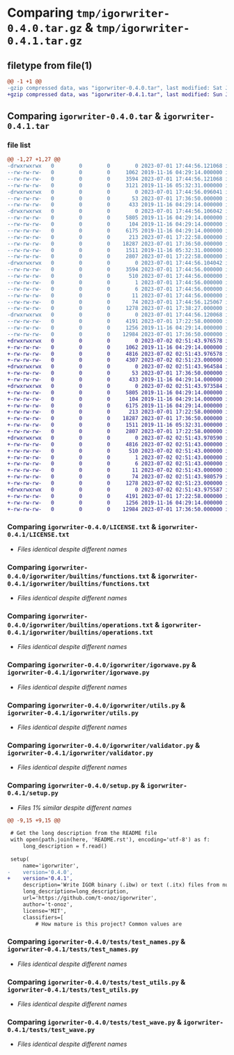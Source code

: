 # Comparing `tmp/igorwriter-0.4.0.tar.gz` & `tmp/igorwriter-0.4.1.tar.gz`

## filetype from file(1)

```diff
@@ -1 +1 @@
-gzip compressed data, was "igorwriter-0.4.0.tar", last modified: Sat Jul  1 17:44:56 2023, max compression
+gzip compressed data, was "igorwriter-0.4.1.tar", last modified: Sun Jul  2 02:51:43 2023, max compression
```

## Comparing `igorwriter-0.4.0.tar` & `igorwriter-0.4.1.tar`

### file list

```diff
@@ -1,27 +1,27 @@
-drwxrwxrwx   0        0        0        0 2023-07-01 17:44:56.121068 igorwriter-0.4.0/
--rw-rw-rw-   0        0        0     1062 2019-11-16 04:29:14.000000 igorwriter-0.4.0/LICENSE.txt
--rw-rw-rw-   0        0        0     3594 2023-07-01 17:44:56.121068 igorwriter-0.4.0/PKG-INFO
--rw-rw-rw-   0        0        0     3121 2019-11-16 05:32:31.000000 igorwriter-0.4.0/README.rst
-drwxrwxrwx   0        0        0        0 2023-07-01 17:44:56.096041 igorwriter-0.4.0/igorwriter/
--rw-rw-rw-   0        0        0       53 2023-07-01 17:36:50.000000 igorwriter-0.4.0/igorwriter/__init__.py
--rw-rw-rw-   0        0        0      433 2019-11-16 04:29:14.000000 igorwriter-0.4.0/igorwriter/builtin_names.py
-drwxrwxrwx   0        0        0        0 2023-07-01 17:44:56.106042 igorwriter-0.4.0/igorwriter/builtins/
--rw-rw-rw-   0        0        0     5805 2019-11-16 04:29:14.000000 igorwriter-0.4.0/igorwriter/builtins/functions.txt
--rw-rw-rw-   0        0        0      104 2019-11-16 04:29:14.000000 igorwriter-0.4.0/igorwriter/builtins/keywords.txt
--rw-rw-rw-   0        0        0     6175 2019-11-16 04:29:14.000000 igorwriter-0.4.0/igorwriter/builtins/operations.txt
--rw-rw-rw-   0        0        0      213 2023-07-01 17:22:58.000000 igorwriter-0.4.0/igorwriter/errors.py
--rw-rw-rw-   0        0        0    18287 2023-07-01 17:36:50.000000 igorwriter-0.4.0/igorwriter/igorwave.py
--rw-rw-rw-   0        0        0     1511 2019-11-16 05:32:31.000000 igorwriter-0.4.0/igorwriter/utils.py
--rw-rw-rw-   0        0        0     2807 2023-07-01 17:22:58.000000 igorwriter-0.4.0/igorwriter/validator.py
-drwxrwxrwx   0        0        0        0 2023-07-01 17:44:56.104042 igorwriter-0.4.0/igorwriter.egg-info/
--rw-rw-rw-   0        0        0     3594 2023-07-01 17:44:56.000000 igorwriter-0.4.0/igorwriter.egg-info/PKG-INFO
--rw-rw-rw-   0        0        0      510 2023-07-01 17:44:56.000000 igorwriter-0.4.0/igorwriter.egg-info/SOURCES.txt
--rw-rw-rw-   0        0        0        1 2023-07-01 17:44:56.000000 igorwriter-0.4.0/igorwriter.egg-info/dependency_links.txt
--rw-rw-rw-   0        0        0        6 2023-07-01 17:44:56.000000 igorwriter-0.4.0/igorwriter.egg-info/requires.txt
--rw-rw-rw-   0        0        0       11 2023-07-01 17:44:56.000000 igorwriter-0.4.0/igorwriter.egg-info/top_level.txt
--rw-rw-rw-   0        0        0       74 2023-07-01 17:44:56.125067 igorwriter-0.4.0/setup.cfg
--rw-rw-rw-   0        0        0     1278 2023-07-01 17:38:27.000000 igorwriter-0.4.0/setup.py
-drwxrwxrwx   0        0        0        0 2023-07-01 17:44:56.120068 igorwriter-0.4.0/tests/
--rw-rw-rw-   0        0        0     4191 2023-07-01 17:22:58.000000 igorwriter-0.4.0/tests/test_names.py
--rw-rw-rw-   0        0        0     1256 2019-11-16 04:29:14.000000 igorwriter-0.4.0/tests/test_utils.py
--rw-rw-rw-   0        0        0    12984 2023-07-01 17:36:50.000000 igorwriter-0.4.0/tests/test_wave.py
+drwxrwxrwx   0        0        0        0 2023-07-02 02:51:43.976578 igorwriter-0.4.1/
+-rw-rw-rw-   0        0        0     1062 2019-11-16 04:29:14.000000 igorwriter-0.4.1/LICENSE.txt
+-rw-rw-rw-   0        0        0     4816 2023-07-02 02:51:43.976578 igorwriter-0.4.1/PKG-INFO
+-rw-rw-rw-   0        0        0     4307 2023-07-02 02:51:23.000000 igorwriter-0.4.1/README.rst
+drwxrwxrwx   0        0        0        0 2023-07-02 02:51:43.964584 igorwriter-0.4.1/igorwriter/
+-rw-rw-rw-   0        0        0       53 2023-07-01 17:36:50.000000 igorwriter-0.4.1/igorwriter/__init__.py
+-rw-rw-rw-   0        0        0      433 2019-11-16 04:29:14.000000 igorwriter-0.4.1/igorwriter/builtin_names.py
+drwxrwxrwx   0        0        0        0 2023-07-02 02:51:43.973584 igorwriter-0.4.1/igorwriter/builtins/
+-rw-rw-rw-   0        0        0     5805 2019-11-16 04:29:14.000000 igorwriter-0.4.1/igorwriter/builtins/functions.txt
+-rw-rw-rw-   0        0        0      104 2019-11-16 04:29:14.000000 igorwriter-0.4.1/igorwriter/builtins/keywords.txt
+-rw-rw-rw-   0        0        0     6175 2019-11-16 04:29:14.000000 igorwriter-0.4.1/igorwriter/builtins/operations.txt
+-rw-rw-rw-   0        0        0      213 2023-07-01 17:22:58.000000 igorwriter-0.4.1/igorwriter/errors.py
+-rw-rw-rw-   0        0        0    18287 2023-07-01 17:36:50.000000 igorwriter-0.4.1/igorwriter/igorwave.py
+-rw-rw-rw-   0        0        0     1511 2019-11-16 05:32:31.000000 igorwriter-0.4.1/igorwriter/utils.py
+-rw-rw-rw-   0        0        0     2807 2023-07-01 17:22:58.000000 igorwriter-0.4.1/igorwriter/validator.py
+drwxrwxrwx   0        0        0        0 2023-07-02 02:51:43.970590 igorwriter-0.4.1/igorwriter.egg-info/
+-rw-rw-rw-   0        0        0     4816 2023-07-02 02:51:43.000000 igorwriter-0.4.1/igorwriter.egg-info/PKG-INFO
+-rw-rw-rw-   0        0        0      510 2023-07-02 02:51:43.000000 igorwriter-0.4.1/igorwriter.egg-info/SOURCES.txt
+-rw-rw-rw-   0        0        0        1 2023-07-02 02:51:43.000000 igorwriter-0.4.1/igorwriter.egg-info/dependency_links.txt
+-rw-rw-rw-   0        0        0        6 2023-07-02 02:51:43.000000 igorwriter-0.4.1/igorwriter.egg-info/requires.txt
+-rw-rw-rw-   0        0        0       11 2023-07-02 02:51:43.000000 igorwriter-0.4.1/igorwriter.egg-info/top_level.txt
+-rw-rw-rw-   0        0        0       74 2023-07-02 02:51:43.980579 igorwriter-0.4.1/setup.cfg
+-rw-rw-rw-   0        0        0     1278 2023-07-02 02:51:23.000000 igorwriter-0.4.1/setup.py
+drwxrwxrwx   0        0        0        0 2023-07-02 02:51:43.975587 igorwriter-0.4.1/tests/
+-rw-rw-rw-   0        0        0     4191 2023-07-01 17:22:58.000000 igorwriter-0.4.1/tests/test_names.py
+-rw-rw-rw-   0        0        0     1256 2019-11-16 04:29:14.000000 igorwriter-0.4.1/tests/test_utils.py
+-rw-rw-rw-   0        0        0    12984 2023-07-01 17:36:50.000000 igorwriter-0.4.1/tests/test_wave.py
```

### Comparing `igorwriter-0.4.0/LICENSE.txt` & `igorwriter-0.4.1/LICENSE.txt`

 * *Files identical despite different names*

### Comparing `igorwriter-0.4.0/igorwriter/builtins/functions.txt` & `igorwriter-0.4.1/igorwriter/builtins/functions.txt`

 * *Files identical despite different names*

### Comparing `igorwriter-0.4.0/igorwriter/builtins/operations.txt` & `igorwriter-0.4.1/igorwriter/builtins/operations.txt`

 * *Files identical despite different names*

### Comparing `igorwriter-0.4.0/igorwriter/igorwave.py` & `igorwriter-0.4.1/igorwriter/igorwave.py`

 * *Files identical despite different names*

### Comparing `igorwriter-0.4.0/igorwriter/utils.py` & `igorwriter-0.4.1/igorwriter/utils.py`

 * *Files identical despite different names*

### Comparing `igorwriter-0.4.0/igorwriter/validator.py` & `igorwriter-0.4.1/igorwriter/validator.py`

 * *Files identical despite different names*

### Comparing `igorwriter-0.4.0/setup.py` & `igorwriter-0.4.1/setup.py`

 * *Files 1% similar despite different names*

```diff
@@ -9,15 +9,15 @@
 
 # Get the long description from the README file
 with open(path.join(here, 'README.rst'), encoding='utf-8') as f:
     long_description = f.read()
 
 setup(
     name='igorwriter',
-    version='0.4.0',
+    version='0.4.1',
     description='Write IGOR binary (.ibw) or text (.itx) files from numpy array',
     long_description=long_description,
     url='https://github.com/t-onoz/igorwriter',
     author='t-onoz',
     license='MIT',
     classifiers=[
         # How mature is this project? Common values are
```

### Comparing `igorwriter-0.4.0/tests/test_names.py` & `igorwriter-0.4.1/tests/test_names.py`

 * *Files identical despite different names*

### Comparing `igorwriter-0.4.0/tests/test_utils.py` & `igorwriter-0.4.1/tests/test_utils.py`

 * *Files identical despite different names*

### Comparing `igorwriter-0.4.0/tests/test_wave.py` & `igorwriter-0.4.1/tests/test_wave.py`

 * *Files identical despite different names*

